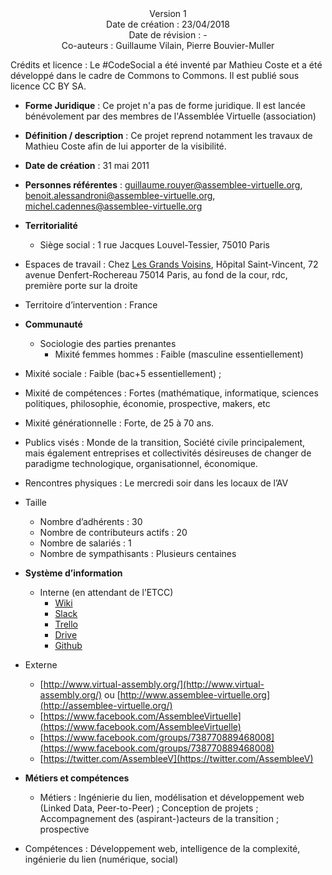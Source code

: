 <center>Version 1</center>

<center>Date de création : 23/04/2018 </center>

<center>Date de révision : - </center>

<center>Co-auteurs : Guillaume Vilain, Pierre Bouvier-Muller </center>

Crédits et licence : Le #CodeSocial a été inventé par Mathieu Coste et a été développé dans le cadre de Commons to Commons. Il est publié sous licence CC BY SA.

-   **Forme Juridique**  : Ce projet n'a pas de forme juridique. Il est lancée bénévolement par des membres de l'Assemblée Virtuelle (association)

-   **Définition / description**  : Ce projet reprend notamment les travaux de Mathieu Coste afin de lui apporter de la visibilité.

-   **Date de création**  : 31 mai 2011

-   **Personnes référentes**  :  [guillaume.rouyer@assemblee-virtuelle.org](mailto:guillaume.rouyer@assemblee-virtuelle.org),  [benoit.alessandroni@assemblee-virtuelle.org](mailto:benoit.alessandroni@assemblee-virtuelle.org),  [michel.cadennes@assemblee-virtuelle.org](mailto:michel.cadennes@assemblee-virtuelle.org)

-   **Territorialité**
    -   Siège social : 1 rue Jacques Louvel-Tessier, 75010 Paris

-   Espaces de travail : Chez  [Les Grands Voisins](http://lesgrandsvoisins.org/), Hôpital Saint-Vincent, 72 avenue Denfert-Rochereau 75014 Paris, au fond de la cour, rdc, première porte sur la droite

-   Territoire d’intervention : France

-   **Communauté**
    -   Sociologie des parties prenantes
        -   Mixité femmes hommes : Faible (masculine essentiellement)

-   Mixité sociale : Faible (bac+5 essentiellement) ;

-   Mixité de compétences : Fortes (mathématique, informatique, sciences politiques, philosophie, économie, prospective, makers, etc

-   Mixité générationnelle : Forte, de 25 à 70 ans.

-   Publics visés : Monde de la transition, Société civile principalement, mais également entreprises et collectivités désireuses de changer de paradigme technologique, organisationnel, économique.

-   Rencontres physiques : Le mercredi soir dans les locaux de l’AV

-   Taille
    -   Nombre d’adhérents : 30
    -   Nombre de contributeurs actifs : 20
    -   Nombre de salariés : 1
    -   Nombre de sympathisants : Plusieurs centaines

-   **Système d’information**
    -   Interne (en attendant de l’ETCC)
        -   [Wiki](http://wiki.virtual-assembly.org/)
        -   [Slack](https://assemblee-virtuelle.slack.com/)
        -   [Trello](https://trello.com/assembleevirtuelle)
        -   [Drive](https://drive.google.com/drive/folders/0By8nyiKT594tc2FaaHFPaFlfNk0)
        -   [Github](https://github.com/assemblee-virtuelle)

-   Externe
    -   [http://www.virtual-assembly.org/](http://www.virtual-assembly.org/)  ou  [http://www.assemblee-virtuelle.org](http://assemblee-virtuelle.org/)
    -   [https://www.facebook.com/AssembleeVirtuelle](https://www.facebook.com/AssembleeVirtuelle)
    -   [https://www.facebook.com/groups/738770889468008](https://www.facebook.com/groups/738770889468008)
    -   [https://twitter.com/AssembleeV](https://twitter.com/AssembleeV)

-   **Métiers et compétences**
    -   Métiers : Ingénierie du lien, modélisation et développement web (Linked Data, Peer-to-Peer) ; Conception de projets ; Accompagnement des (aspirant-)acteurs de la transition ; prospective

-   Compétences : Développement web, intelligence de la complexité, ingénierie du lien (numérique, social)
<!--stackedit_data:
eyJoaXN0b3J5IjpbLTk2NDE0OTAyNywxNTA4ODM3MzAwLC04OT
AxOTc5MjksMjA4NjgzNTE1M119
-->
<!--stackedit_data:
eyJoaXN0b3J5IjpbOTM2MTQ5NjgzXX0=
-->